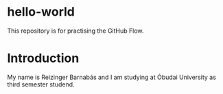 # hello-world
This repository is for practising the GitHub Flow.

# Introduction
My name is Reizinger Barnabás and I am studying at Óbudai University as third semester studend.
